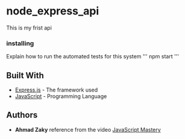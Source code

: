 # node_express_api

This is my frist api 

### installing

Explain how to run the automated tests for this system
'''
npm start
'''

## Built With

* [Express.js](https://www.npmjs.com/package/express) - The framework used
* [JavaScript](https://maven.apache.org/) - 
Programming Language

## Authors

* **Ahmad Zaky** 
reference from the video [JavaScript Mastery](https://www.youtube.com/watch?v=l8WPWK9mS5M)
